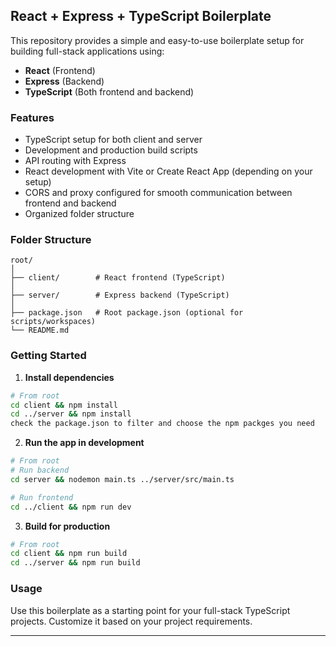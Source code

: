 
## React + Express + TypeScript Boilerplate

This repository provides a simple and easy-to-use boilerplate setup for building full-stack applications using:

* **React** (Frontend)
* **Express** (Backend)
* **TypeScript** (Both frontend and backend)

### Features

* TypeScript setup for both client and server
* Development and production build scripts
* API routing with Express
* React development with Vite or Create React App (depending on your setup)
* CORS and proxy configured for smooth communication between frontend and backend
* Organized folder structure

### Folder Structure

```
root/
│
├── client/        # React frontend (TypeScript)
│
├── server/        # Express backend (TypeScript)
│
├── package.json   # Root package.json (optional for scripts/workspaces)
└── README.md
```

### Getting Started

1. **Install dependencies**

```bash
# From root
cd client && npm install
cd ../server && npm install
check the package.json to filter and choose the npm packges you need 
```

2. **Run the app in development**

```bash
# From root
# Run backend
cd server && nodemon main.ts ../server/src/main.ts

# Run frontend
cd ../client && npm run dev
```

3. **Build for production**

```bash
# From root
cd client && npm run build
cd ../server && npm run build
```

### Usage

Use this boilerplate as a starting point for your full-stack TypeScript projects. Customize it based on your project requirements.

---
